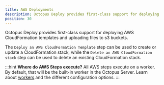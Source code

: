 ```yaml
---
title: AWS Deployments
description: Octopus Deploy provides first-class support for deploying AWS CloudFormation templates.
position: 30
---
```


Octopus Deploy provides first-class support for deploying AWS CloudFormation templates and uploading files to s3 buckets.

The `Deploy an AWS CloudFormation Template` step can be used to create or update a CloudFormation stack, while the `Delete an AWS CloudFormation stack` step can be used to delete an existing CloudFormation stack.

:::hint
**Where do AWS Steps execute?**
All AWS steps execute on a worker.  By default, that will be the built-in worker in the Octopus Server. Learn about [workers](/docs/administration/workers/index.md) and the different configuration options.
:::